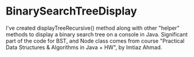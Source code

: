 # BinarySearchTreeDisplay
I've created displayTreeRecursive() method along with other "helper" methods to display a binary search tree on a console in Java.
Significant part of the code for BST, and Node class comes from course "Practical Data Structures & Algorithms in Java + HW", by Imtiaz Ahmad.
